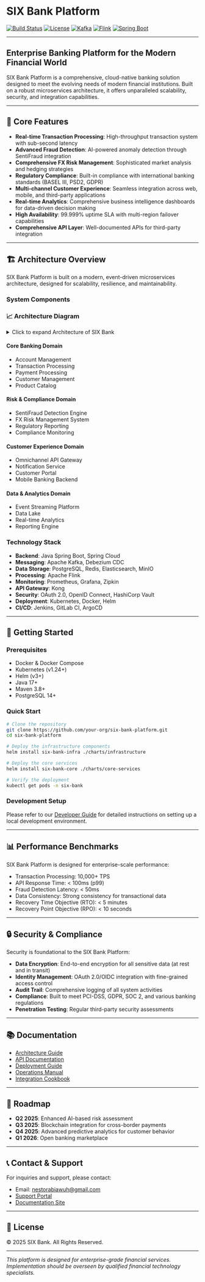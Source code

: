 # SIX Bank Platform

[![Build Status](https://img.shields.io/badge/build-passing-brightgreen)](https://github.com/your-org/fx-risk-management)
[![License](https://img.shields.io/badge/license-MIT-blue.svg)](#license)
[![Kafka](https://img.shields.io/badge/streaming-Kafka-black)](https://kafka.apache.org/)
[![Flink](https://img.shields.io/badge/processing-Flink-orange)](https://flink.apache.org/)
[![Spring Boot](https://img.shields.io/badge/backend-SpringBoot-6db33f)](https://spring.io/projects/spring-boot)

---
## Enterprise Banking Platform for the Modern Financial World

SIX Bank Platform is a comprehensive, cloud-native banking solution designed to meet the evolving needs of modern financial institutions. Built on a robust microservices architecture, it offers unparalleled scalability, security, and integration capabilities.

---

## 🌟 Core Features

- **Real-time Transaction Processing**: High-throughput transaction system with sub-second latency
- **Advanced Fraud Detection**: AI-powered anomaly detection through SentiFraud integration
- **Comprehensive FX Risk Management**: Sophisticated market analysis and hedging strategies
- **Regulatory Compliance**: Built-in compliance with international banking standards (BASEL III, PSD2, GDPR)
- **Multi-channel Customer Experience**: Seamless integration across web, mobile, and third-party applications
- **Real-time Analytics**: Comprehensive business intelligence dashboards for data-driven decision making
- **High Availability**: 99.999% uptime SLA with multi-region failover capabilities
- **Comprehensive API Layer**: Well-documented APIs for third-party integration

---

## 🏗️ Architecture Overview

SIX Bank Platform is built on a modern, event-driven microservices architecture, designed for scalability, resilience, and maintainability.

### System Components

### 📈 Architecture Diagram

<details>
<summary>Click to expand Architecture of SIX Bank</summary>

```mermaid
flowchart TB
    subgraph "Client Layer"
        web["Web Portal"]
        mobile["Mobile Apps"]
        partners["Partner APIs"]
        admin["Admin Dashboards"]
        regulators["Regulatory APIs"]
        openbanking["Open Banking TPPs"]
    end

    subgraph "API Gateway Layer"
        kong["Kong API Gateway"]
    end

    subgraph "Domain Services Layer"
        core["Core Banking Domain"]
        customer["Customer Experience Domain"]
        risk["Risk & Compliance Domain"]
        data["Data & Analytics Domain"]
        integration["Integration & Support Domain"]
        openbank["Open Banking Domain"]
    end

    subgraph "External Systems"
        sentiFraud["SentiFraud System"]
        fxRisk["FX Risk Management System"]
        thirdParty["Third-Party Services"]
    end

    subgraph "Event Streaming Layer"
        kafka["Apache Kafka"]
        debezium["Debezium CDC"]
    end

    subgraph "Data Storage Layer"
        postgres["PostgreSQL"]
        redis["Redis"]
        elastic["Elasticsearch"]
        minio["MinIO"]
        tsdb["Time Series DB"]
    end

    subgraph "Processing Layer"
        flink["Apache Flink"]
    end

    subgraph "Monitoring Layer"
        prom["Prometheus"]
        grafana["Grafana"]
        zipkin["Zipkin"]
    end

%% Client connections to API Gateway
    web --> kong
    mobile --> kong
    partners --> kong
    admin --> kong
    regulators --> kong
    openbanking --> kong

%% API Gateway to Domain Services
    kong --> core
    kong --> customer
    kong --> risk
    kong --> data
    kong --> integration
    kong --> openbank

%% Domain Services to Event Streaming
    core --> kafka
    customer --> kafka
    risk --> kafka
    data --> kafka
    integration --> kafka
    openbank --> kafka

%% External System Integration
    sentiFraud <--> risk
    sentiFraud <--> kafka
    fxRisk <--> risk
    fxRisk <--> kafka
    openbank <--> thirdParty

%% Event Streaming to Processing
    kafka --> flink
    postgres --> debezium
    debezium --> kafka

%% Data Storage connections
    core --> postgres
    core --> redis
    customer --> postgres
    customer --> redis
    risk --> postgres
    risk --> elastic
    data --> postgres
    data --> elastic
    data --> minio
    data --> tsdb
    integration --> postgres
    openbank --> postgres

%% Processing to Data Storage
    flink --> elastic
    flink --> tsdb

%% Monitoring connections
    core -.-> zipkin
    customer -.-> zipkin
    risk -.-> zipkin
    data -.-> zipkin
    integration -.-> zipkin
    openbank -.-> zipkin

    core -.-> prom
    customer -.-> prom
    risk -.-> prom
    data -.-> prom
    integration -.-> prom
    openbank -.-> prom

    prom -.-> grafana

    classDef external fill:#f96,stroke:#333,stroke-width:2px
    classDef monitoring fill:#ccf,stroke:#333
    classDef openbanking fill:#bfb,stroke:#333

    class sentiFraud,fxRisk,thirdParty external
    class prom,grafana,zipkin monitoring
    class openbanking,openbank openbanking
````

</details>    
    
    
#### Core Banking Domain
- Account Management
- Transaction Processing
- Payment Processing
- Customer Management
- Product Catalog

#### Risk & Compliance Domain
- SentiFraud Detection Engine
- FX Risk Management System
- Regulatory Reporting
- Compliance Monitoring

#### Customer Experience Domain
- Omnichannel API Gateway
- Notification Service
- Customer Portal
- Mobile Banking Backend

#### Data & Analytics Domain
- Event Streaming Platform
- Data Lake
- Real-time Analytics
- Reporting Engine

### Technology Stack

- **Backend**: Java Spring Boot, Spring Cloud
- **Messaging**: Apache Kafka, Debezium CDC
- **Data Storage**: PostgreSQL, Redis, Elasticsearch, MinIO
- **Processing**: Apache Flink
- **Monitoring**: Prometheus, Grafana, Zipkin
- **API Gateway**: Kong
- **Security**: OAuth 2.0, OpenID Connect, HashiCorp Vault
- **Deployment**: Kubernetes, Docker, Helm
- **CI/CD**: Jenkins, GitLab CI, ArgoCD

---

## 🚀 Getting Started

### Prerequisites

- Docker & Docker Compose
- Kubernetes (v1.24+)
- Helm (v3+)
- Java 17+
- Maven 3.8+
- PostgreSQL 14+

### Quick Start

```bash
# Clone the repository
git clone https://github.com/your-org/six-bank-platform.git
cd six-bank-platform

# Deploy the infrastructure components
helm install six-bank-infra ./charts/infrastructure

# Deploy the core services
helm install six-bank-core ./charts/core-services

# Verify the deployment
kubectl get pods -n six-bank
```

### Development Setup

Please refer to our [Developer Guide](./docs/developer-guide.md) for detailed instructions on setting up a local development environment.

---

## 📊 Performance Benchmarks

SIX Bank Platform is designed for enterprise-scale performance:

- Transaction Processing: 10,000+ TPS
- API Response Time: < 100ms (p99)
- Fraud Detection Latency: < 50ms
- Data Consistency: Strong consistency for transactional data
- Recovery Time Objective (RTO): < 5 minutes
- Recovery Point Objective (RPO): < 10 seconds

---

## 🔒 Security & Compliance

Security is foundational to the SIX Bank Platform:

- **Data Encryption**: End-to-end encryption for all sensitive data (at rest and in transit)
- **Identity Management**: OAuth 2.0/OIDC integration with fine-grained access control
- **Audit Trail**: Comprehensive logging of all system activities
- **Compliance**: Built to meet PCI-DSS, GDPR, SOC 2, and various banking regulations
- **Penetration Testing**: Regular third-party security assessments

---

## 📚 Documentation

- [Architecture Guide](docs/architecture-guide.md)
- [API Documentation](./docs/api-docs.md)
- [Deployment Guide](./docs/deployment-guide.md)
- [Operations Manual](./docs/operations-manual.md)
- [Integration Cookbook](./docs/integration-cookbook.md)

---

## 📅 Roadmap

- **Q2 2025**: Enhanced AI-based risk assessment
- **Q3 2025**: Blockchain integration for cross-border payments
- **Q4 2025**: Advanced predictive analytics for customer behavior
- **Q1 2026**: Open banking marketplace

---

## 📞 Contact & Support

For inquiries and support, please contact:

- Email: [nestorabiawuh@gmail.com](mailto:nestorabiawuh@gmail.com)
- [Support Portal](https://support.six-bank.com)
- [Documentation Site](https://docs.six-bank.com)

---

## 📄 License

© 2025 SIX Bank. All Rights Reserved.

---

*This platform is designed for enterprise-grade financial services. Implementation should be overseen by qualified financial technology specialists.*